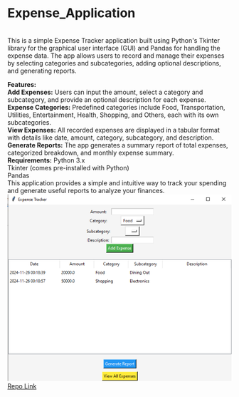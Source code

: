 # Expense_Application<br>
<br>This is a simple Expense Tracker application built using Python's Tkinter library for the graphical user interface (GUI) and Pandas for handling the expense data. The app allows users to record and manage their expenses by selecting categories and subcategories, adding optional descriptions, and generating reports.<br>

<b>Features:</b> <br>
<b>Add Expenses:</b> Users can input the amount, select a category and subcategory, and provide an optional description for each expense.<br>
<b>Expense Categories:</b> Predefined categories include Food, Transportation, Utilities, Entertainment, Health, Shopping, and Others, each with its own subcategories.<br>
<b>View Expenses:</b> All recorded expenses are displayed in a tabular format with details like date, amount, category, subcategory, and description.<br>
<b>Generate Reports:</b> The app generates a summary report of total expenses, categorized breakdown, and monthly expense summary.<br>
<b>Requirements:</b>
Python 3.x<br>
Tkinter (comes pre-installed with Python)<br>
Pandas<br>
This application provides a simple and intuitive way to track your spending and generate useful reports to analyze your finances.<br>
![Expense_Application](Expense.png)<br>
[Repo Link](https://github.com/DwivediAmar/Expense_Application)
